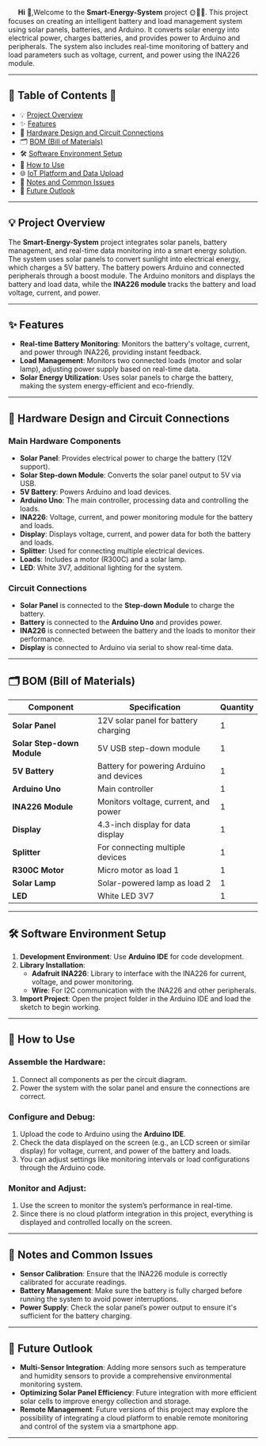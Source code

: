 &nbsp;&nbsp;&nbsp;&nbsp;&nbsp;__Hi__ 👋,Welcome to the **Smart-Energy-System** project 🌞🔋💡. This project focuses on creating an intelligent battery and load management system using solar panels, batteries, and Arduino. It converts solar energy into electrical power, charges batteries, and provides power to Arduino and peripherals. The system also includes real-time monitoring of battery and load parameters such as voltage, current, and power using the INA226 module.

---

## 🌟 Table of Contents 📜

- 💡 [Project Overview](#project-overview)
- ✨ [Features](#features)
- 📐 [Hardware Design and Circuit Connections](#hardware-design-and-circuit-connections)
- 🗂️ [BOM (Bill of Materials)](#bom-bill-of-materials)
- 🛠️ [Software Environment Setup](#software-environment-setup)
- 🎇 [How to Use](#how-to-use)
- 🌐 [IoT Platform and Data Upload](#iot-platform-and-data-upload)
- 📝 [Notes and Common Issues](#notes-and-common-issues)
- 🚀 [Future Outlook](#future-outlook)

---

## 💡 Project Overview

The **Smart-Energy-System** project integrates solar panels, battery management, and real-time data monitoring into a smart energy solution. The system uses solar panels to convert sunlight into electrical energy, which charges a 5V battery. The battery powers Arduino and connected peripherals through a boost module. The Arduino monitors and displays the battery and load data, while the **INA226 module** tracks the battery and load voltage, current, and power.

---

## ✨ Features

- **Real-time Battery Monitoring**: Monitors the battery's voltage, current, and power through INA226, providing instant feedback.
- **Load Management**: Monitors two connected loads (motor and solar lamp), adjusting power supply based on real-time data.
- **Solar Energy Utilization**: Uses solar panels to charge the battery, making the system energy-efficient and eco-friendly.

---

## 📐 Hardware Design and Circuit Connections

### Main Hardware Components

- **Solar Panel**: Provides electrical power to charge the battery (12V support).
- **Solar Step-down Module**: Converts the solar panel output to 5V via USB.
- **5V Battery**: Powers Arduino and load devices.
- **Arduino Uno**: The main controller, processing data and controlling the loads.
- **INA226**: Voltage, current, and power monitoring module for the battery and loads.
- **Display**: Displays voltage, current, and power data for both the battery and loads.
- **Splitter**: Used for connecting multiple electrical devices.
- **Loads**: Includes a motor (R300C) and a solar lamp.
- **LED**: White 3V7, additional lighting for the system.

### Circuit Connections

- **Solar Panel** is connected to the **Step-down Module** to charge the battery.
- **Battery** is connected to the **Arduino Uno** and provides power.
- **INA226** is connected between the battery and the loads to monitor their performance.
- **Display** is connected to Arduino via serial to show real-time data.

---

## 🗂️ BOM (Bill of Materials)

| Component                 | Specification                                  | Quantity |
|---------------------------|------------------------------------------------|----------|
| **Solar Panel**            | 12V solar panel for battery charging           | 1        |
| **Solar Step-down Module** | 5V USB step-down module                        | 1        |
| **5V Battery**             | Battery for powering Arduino and devices       | 1        |
| **Arduino Uno**            | Main controller                                | 1        |
| **INA226 Module**          | Monitors voltage, current, and power           | 1        |
| **Display**                | 4.3-inch display for data display              | 1        |
| **Splitter**               | For connecting multiple devices                | 1        |
| **R300C Motor**            | Micro motor as load 1                          | 1        |
| **Solar Lamp**             | Solar-powered lamp as load 2                  | 1        |
| **LED**                    | White LED 3V7                                  | 1        |

---


## 🛠️ Software Environment Setup

1. **Development Environment**: Use **Arduino IDE** for code development.
2. **Library Installation**:
   - **Adafruit INA226**: Library to interface with the INA226 for current, voltage, and power monitoring.
   - **Wire**: For I2C communication with the INA226 and other peripherals.
3. **Import Project**: Open the project folder in the Arduino IDE and load the sketch to begin working.

---

## 🎇 How to Use

### Assemble the Hardware:

1. Connect all components as per the circuit diagram.
2. Power the system with the solar panel and ensure the connections are correct.

### Configure and Debug:

1. Upload the code to Arduino using the **Arduino IDE**.
2. Check the data displayed on the screen (e.g., an LCD screen or similar display) for voltage, current, and power of the battery and loads.
3. You can adjust settings like monitoring intervals or load configurations through the Arduino code.

### Monitor and Adjust:

1. Use the screen to monitor the system’s performance in real-time.
2. Since there is no cloud platform integration in this project, everything is displayed and controlled locally on the screen.

---

## 📝 Notes and Common Issues

- **Sensor Calibration**: Ensure that the INA226 module is correctly calibrated for accurate readings.
- **Battery Management**: Make sure the battery is fully charged before running the system to avoid power interruptions.
- **Power Supply**: Check the solar panel’s power output to ensure it's sufficient for the battery charging.

---

## 🚀 Future Outlook

- **Multi-Sensor Integration**: Adding more sensors such as temperature and humidity sensors to provide a comprehensive environmental monitoring system.
- **Optimizing Solar Panel Efficiency**: Future integration with more efficient solar cells to improve energy collection and storage.
- **Remote Management**: Future versions of this project may explore the possibility of integrating a cloud platform to enable remote monitoring and control of the system via a smartphone app.

---
